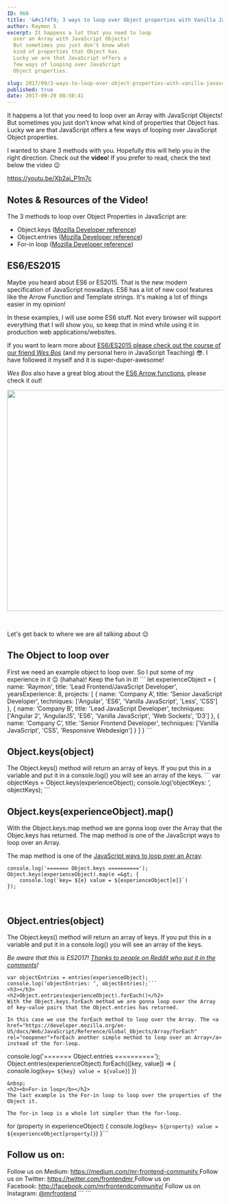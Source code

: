 ```yaml
---
ID: 960
title: '&#x1f4f9; 3 ways to loop over Object properties with Vanilla JavaScript (ES6 included)'
author: Raymon S
excerpt: It happens a lot that you need to loop
  over an Array with JavaScript Objects!
  But sometimes you just don’t know what
  kind of properties that Object has.
  Lucky we are that JavaScript offers a
  few ways of looping over JavaScript
  Object properties.

slug: 2017/09/3-ways-to-loop-over-object-properties-with-vanilla-javascript/
published: true
date: 2017-09-29 08:50:41
---
```


It happens a lot that you need to loop over an Array with JavaScript Objects! But sometimes you just don’t know what kind of properties that Object has. Lucky we are that JavaScript offers a few ways of looping over JavaScript Object properties.

I wanted to share 3 methods with you. Hopefully this will help you in the right direction. Check out the <strong>video</strong>! If you prefer to read, check the text below the video &#x1f609;

https://youtu.be/Xb2aj_P1m7c

<h2><b>Notes &amp; Resources of the Video!</b></h2>
The 3 methods to loop over Object Properties in JavaScript are:
<ul>
 	<li>Object.keys (<a href="https://developer.mozilla.org/en-US/docs/Web/JavaScript/Reference/Global_Objects/Object/keys">Mozilla Developer reference</a>)</li>
 	<li>Object.entries (<a href="https://developer.mozilla.org/en-US/docs/Web/JavaScript/Reference/Global_Objects/Object/entries">Mozilla Developer reference</a>)</li>
 	<li>For-in loop (<a href="https://developer.mozilla.org/en-US/docs/Web/JavaScript/Reference/Statements/for...in">Mozilla Developer reference</a>)</li>
</ul>
<h2><b>ES6/ES2015</b></h2>
Maybe you heard about ES6 or ES2015. That is the new modern specification of JavaScript nowadays. ES6 has a lot of new cool features like the Arrow Function and Template strings. It's making a lot of things easier in my opinion!

In these examples, I will use some ES6 stuff. Not every browser will support everything that I will show you, so keep that in mind while using it in production web applications/websites.

If you want to learn more about <a href="http://bit.ly/ES6-COURSE-BY-WES-BOS" target="_blank" rel="noopener">ES6/ES2015 please check out the course of our friend <em>Wes Bos</em></a> (and my personal hero in JavaScript Teaching) &#x1f60e;. I have followed it myself and it is super-duper-awesome!

<em>Wes Bos</em> also have a great blog about the <a href="http://wesbos.com/arrow-functions/">ES6 Arrow functions</a>, please check it out!

<a href="http://bit.ly/ES6-COURSE-BY-WES-BOS" target="_blank" rel="noopener"><img class="aligncenter wp-image-977 size-full" src="https://blog.mrfrontend.org/wp-content/uploads/2017/09/es6-for-everyone-wes-bos-course-banner-e1506538732480.png" alt="" width="1200" height="516" /></a>

&nbsp;

Let's get back to where we are all talking about &#x1f609;

<h2><b>The Object to loop over</b></h2>
First we need an example object to loop over. So I put some of my experience in it &#x1f609; (hahaha)! Keep the fun in it!
```
	let experienceObject = {
		name: 'Raymon',
		title: 'Lead Frontend/JavaScript Developer',
		yearsExperience: 8,
		projects: [
			{
				name: ‘Company A’,
				title: 'Senior JavaScript Developer',
				techniques: ['Angular', 'ES6', 'Vanilla JavaScript', 'Less', 'CSS']
			},
			{
				name: ‘Company B’,
				title: 'Lead JavaScript Developer',
				techniques: ['Angular 2', 'AngularJS', 'ES6', 'Vanilla JavaScript', 'Web Sockets', 'D3']
			},
			{
				name: ‘Company C’,
				title: 'Senior Frontend Developer',
				techniques: ['Vanilla JavaScript', 'CSS', 'Responsive Webdesign']
			}
		]
	}
```
&nbsp;
<h2><b>Object.keys(object)</b></h2>
The Object.keys() method will return an array of keys. If you put this in a variable and put it in a console.log() you will see an array of the keys.
```
var objectKeys = Object.keys(experienceObject);
console.log(‘objectKeys: ‘, objectKeys);
```
&nbsp;
<h2>Object.keys(experienceObject).map()</h2>
With the Object.keys.map method we are gonna loop over the Array that the Objec.keys has returned. The map method is one of the JavaScript ways to loop over an Array.

The map method is one of the <a href="https://developer.mozilla.org/en-US/docs/Web/JavaScript/Reference/Global_Objects/Array/map" rel="noopener">JavaScript ways to loop over an Array</a>.

```
console.log('======= Object.keys ==========');
Object.keys(experienceObject).map(e =&gt; {
	console.log(`key= ${e} value = ${experienceObject[e]}`)
});
```

&nbsp;

<h2><b>Object.entries(object)</b></h2>
The Object.keys() method will return an array of keys. If you put this in a variable and put it in a console.log() you will see an array of the keys.

<em>Be aware that this is ES2017! <a href="https://www.reddit.com/r/javascript/comments/736nle/3_ways_to_loop_over_object_properties_with/" target="_blank" rel="noopener">Thanks to people on Reddit who put it in the comments</a>!</em>

````
var objectEntries = entries(experienceObject);
console.log(‘objectEntries: ‘, objectEntries);```
<h3></h3>
<h2>Object.entries(experienceObject).forEach()</h2>
With the Object.keys.forEach method we are gonna loop over the Array of key-value pairs that the Object.entries has returned.

In this case we use the forEach method to loop over the Array. The <a href="https://developer.mozilla.org/en-US/docs/Web/JavaScript/Reference/Global_Objects/Array/forEach" rel="noopener">forEach another simple method to loop over an Array</a> instead of the for-loop.
````

console.log('======= Object.entries ==========');
Object.entries(experienceObject).forEach(([key, value]) =&gt; {
console.log(`key= ${key} value = ${value}`)
})

```
&nbsp;
<h2><b>For-in loop</b></h2>
The last example is the For-in loop to loop over the properties of the Object it.

The for-in loop is a whole lot simpler than the for-loop.
```

for (property in experienceObject) {
console.log(`key= ${property} value = ${experienceObject[property]}`)
}```

<script src="//widget.manychat.com/493241460881733.js" async="async">
</script>
<div class="mcwidget-embed" data-widget-id="528016"></div>
<h2>Follow us on:</h2>
Follow us on Medium: <a class="markup--anchor markup--p-anchor" href="https://medium.com/mr-frontend-community" rel="noopener nofollow" data-href="https://medium.com/mr-frontend-community">https://medium.com/mr-frontend-community
</a>Follow us on Twitter: <a class="markup--anchor markup--p-anchor" href="https://twitter.com/frontendmr" rel="noopener nofollow nofollow noopener noopener nofollow noopener" data-href="https://twitter.com/frontendmr">https://twitter.com/frontendmr
</a>Follow us on Facebook: <a class="markup--anchor markup--p-anchor" href="http://facebook.com/mrfrontendcommunity/" rel="noopener nofollow nofollow noopener noopener nofollow noopener" data-href="http://facebook.com/mrfrontendcommunity/">http://facebook.com/mrfrontendcommunity/</a>
Follow us on Instagram: <a class="markup--anchor markup--p-anchor" href="http://instagram.com/mrfrontend" rel="noopener nofollow noopener nofollow noopener" data-href="http://instagram.com/mrfrontend">@mrfrontend</a>
```
```
